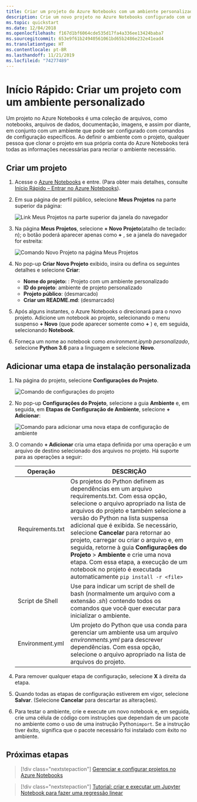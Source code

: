 ```yaml
---
title: Criar um projeto do Azure Notebooks com um ambiente personalizado
description: Crie um novo projeto no Azure Notebooks configurado com um conjunto específico de pacotes instalados e scripts de inicialização.
ms.topic: quickstart
ms.date: 12/04/2018
ms.openlocfilehash: f167d1bf6064cde535d17fa4a336ee13424baba7
ms.sourcegitcommit: 653e9f61b24940561061bd65b2486e232e41ead4
ms.translationtype: HT
ms.contentlocale: pt-BR
ms.lasthandoff: 11/21/2019
ms.locfileid: "74277489"
---
```

# <a name="quickstart-create-a-project-with-a-custom-environment"></a>Início Rápido: Criar um projeto com um ambiente personalizado

Um projeto no Azure Notebooks é uma coleção de arquivos, como notebooks, arquivos de dados, documentação, imagens, e assim por diante, em conjunto com um ambiente que pode ser configurado com comandos de configuração específicos. Ao definir o ambiente com o projeto, qualquer pessoa que clonar o projeto em sua própria conta do Azure Notebooks terá todas as informações necessárias para recriar o ambiente necessário.

## <a name="create-a-project"></a>Criar um projeto

1. Acesse o [Azure Notebooks](https://notebooks.azure.com) e entre. (Para obter mais detalhes, consulte [Início Rápido – Entrar no Azure Notebooks](quickstart-sign-in-azure-notebooks.md)).

1. Em sua página de perfil público, selecione **Meus Projetos** na parte superior da página:

    ![Link Meus Projetos na parte superior da janela do navegador](media/quickstarts/my-projects-link.png)

1. Na página **Meus Projetos**, selecione **+ Novo Projeto**(atalho de teclado: n); o botão poderá aparecer apenas como **+** , se a janela do navegador for estreita:

    ![Comando Novo Projeto na página Meus Projetos](media/quickstarts/new-project-command.png)

1. No pop-up **Criar Novo Projeto** exibido, insira ou defina os seguintes detalhes e selecione **Criar**:

    - **Nome do projeto:** : Projeto com um ambiente personalizado
    - **ID do projeto**: ambiente de projeto personalizado
    - **Projeto público**: (desmarcado)
    - **Criar um README.md**: (desmarcado)

1. Após alguns instantes, o Azure Notebooks o direcionará para o novo projeto. Adicione um notebook ao projeto, selecionando o menu suspenso **+ Novo** (que pode aparecer somente como **+** ) e, em seguida, selecionando **Notebook**.

1. Forneça um nome ao notebook como *environment.ipynb personalizado*, selecione **Python 3.6** para a linguagem e selecione **Novo**.

## <a name="add-a-custom-setup-step"></a>Adicionar uma etapa de instalação personalizada

1. Na página do projeto, selecione **Configurações do Projeto**.

    ![Comando de configurações do projeto](media/quickstarts/project-settings-command.png)

1. No pop-up **Configurações do Projeto**, selecione a guia **Ambiente** e, em seguida, em **Etapas de Configuração de Ambiente**, selecione **+ Adicionar**:

    ![Comando para adicionar uma nova etapa de configuração de ambiente](media/quickstarts/environment-add-command.png)

1. O comando **+ Adicionar** cria uma etapa definida por uma operação e um arquivo de destino selecionado dos arquivos no projeto. Há suporte para as operações a seguir:

    | Operação | DESCRIÇÃO |
    | --- | --- |
    | Requirements.txt | Os projetos do Python definem as dependências em um arquivo requirements.txt. Com essa opção, selecione o arquivo apropriado na lista de arquivos do projeto e também selecione a versão do Python na lista suspensa adicional que é exibida. Se necessário, selecione **Cancelar** para retornar ao projeto, carregar ou criar o arquivo e, em seguida, retorne à guia **Configurações do Projeto** > **Ambiente** e crie uma nova etapa. Com essa etapa, a execução de um notebook no projeto é executada automaticamente `pip install -r <file>` |
    | Script de Shell | Use para indicar um script de shell de bash (normalmente um arquivo com a extensão *.sh*) contendo todos os comandos que você quer executar para inicializar o ambiente. |
    | Environment.yml | Um projeto do Python que usa conda para gerenciar um ambiente usa um arquivo *environments.yml* para descrever dependências. Com essa opção, selecione o arquivo apropriado na lista de arquivos do projeto. |

1. Para remover qualquer etapa de configuração, selecione **X** à direita da etapa.

1. Quando todas as etapas de configuração estiverem em vigor, selecione **Salvar**. (Selecione **Cancelar** para descartar as alterações).

1. Para testar o ambiente, crie e execute um novo notebook e, em seguida, crie uma célula de código com instruções que dependam de um pacote no ambiente como o uso de uma instrução Python`import`. Se a instrução tiver êxito, significa que o pacote necessário foi instalado com êxito no ambiente.

## <a name="next-steps"></a>Próximas etapas

> [!div class="nextstepaction"]
> [Gerenciar e configurar projetos no Azure Notebooks](configure-manage-azure-notebooks-projects.md)

> [!div class="nextstepaction"]
> [Tutorial: criar e executar um Jupyter Notebook para fazer uma regressão linear](tutorial-create-run-jupyter-notebook.md)
